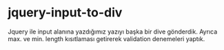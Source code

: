 # jquery-input-to-div
Jquery ile input alanına yazdığımız yazıyı başka bir dive gönderdik. Ayrıca max. ve min. length kısıtlaması getirerek validation denemeleri yaptık.
